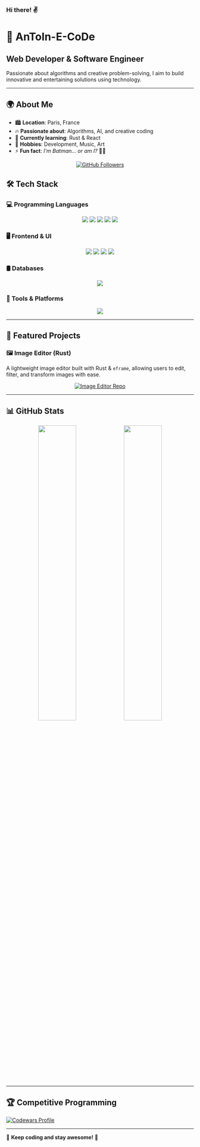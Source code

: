 ### Hi there! ✌️

# 🚀 AnToIn-E-CoDe 

## Web Developer & Software Engineer  

Passionate about algorithms and creative problem-solving, I aim to build innovative and entertaining solutions using technology.

---

## 🌍 About Me  

- 🏙️ **Location**: Paris, France  
- 🔥 **Passionate about**: Algorithms, AI, and creative coding  
- 🚀 **Currently learning**: Rust & React  
- 🎯 **Hobbies**: Development, Music, Art
- ⚡ **Fun fact**: *I'm Batman... or am I?* 😶‍🌫️  

<div align="center">
  <a href="https://github.com/AnToIn-E-CoDe">
    <img src="https://img.shields.io/github/followers/AnToIn-E-CoDe?logo=github&style=for-the-badge&color=0891b2&labelColor=1c1917" alt="GitHub Followers"/>
  </a>
</div

---

## 🛠 Tech Stack  

### **💻 Programming Languages**  
<p align="center">
  <img src="https://img.shields.io/badge/Rust-000000?style=for-the-badge&logo=rust&logoColor=white" />
  <img src="https://img.shields.io/badge/TypeScript-3178C6?style=for-the-badge&logo=typescript&logoColor=white" />
  <img src="https://img.shields.io/badge/Python-3776AB?style=for-the-badge&logo=python&logoColor=white" />
  <img src="https://img.shields.io/badge/Java-F89820?style=for-the-badge&logo=openjdk&logoColor=white" />
  <img src="https://img.shields.io/badge/C%2B%2B-00599C?style=for-the-badge&logo=cplusplus&logoColor=white" />
</p>

### **🖥️ Frontend & UI**  
<p align="center">
  <img src="https://img.shields.io/badge/React-61DAFB?style=for-the-badge&logo=react&logoColor=black" />
  <img src="https://img.shields.io/badge/HTML5-E34F26?style=for-the-badge&logo=html5&logoColor=white" />
  <img src="https://img.shields.io/badge/CSS3-1572B6?style=for-the-badge&logo=css3&logoColor=white" />
  <img src="https://img.shields.io/badge/Tailwind_CSS-38B2AC?style=for-the-badge&logo=tailwind-css&logoColor=white" />
</p>

### 🛢️ Databases  
<p align="center">
  <img src="https://img.shields.io/badge/MySQL-4479A1?style=for-the-badge&logo=mysql&logoColor=white" />
</p>


### **🔧 Tools & Platforms**  
<p align="center">
  <img src="https://img.shields.io/badge/VS%20Code-007ACC?style=for-the-badge&logo=visual-studio-code&logoColor=white" />
</p>

---

## 🚀 Featured Projects  

### 🖼️ **Image Editor (Rust)**  
A lightweight image editor built with Rust & `eframe`, allowing users to edit, filter, and transform images with ease.  

<p align="center">
  <a href="https://github.com/AnToIn-E-CoDe/image-editor">
    <img src="https://github-readme-stats.vercel.app/api/pin/?username=AnToIn-E-CoDe&repo=image-editor&theme=ambient_gradient" alt="Image Editor Repo" />
  </a>
</p>


---

## 📊 GitHub Stats  

<div align="center">
  <img src="https://github-readme-stats.vercel.app/api?username=AnToIn-E-CoDe&show_icons=true&theme=tokyonight" width="45%" />
  <img src="https://github-readme-streak-stats.herokuapp.com/?user=AnToIn-E-CoDe&theme=tokyonight" width="45%" />
</div>

---

## 🏆 Competitive Programming  

<a href="https://www.codewars.com/users/AnToIn-E-CoDe">
  <img src="https://github.r2v.ch/codewars?user=AnToIn-E-CoDe&stroke=red" alt="Codewars Profile"/>
</a>

---

🚀 **Keep coding and stay awesome!** 🎯
